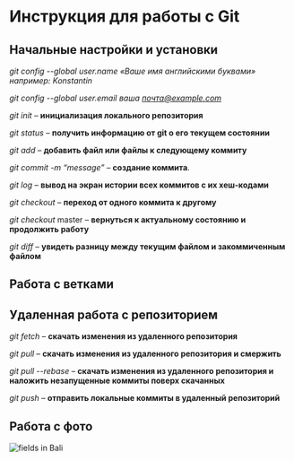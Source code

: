 # Инструкция для работы с Git

## Начальные настройки и установки

*git config --global user.name «Ваше имя английскими буквами»  например: Konstantin*

*git config --global user.email ваша почта@example.com*

*git init* – **инициализация локального репозитория**

*git status* – **получить информацию от git о его текущем состоянии**

*git add* – **добавить файл или файлы к следующему коммиту**

*git commit -m “message”* – **создание коммита**.

*git log* – **вывод на экран истории всех коммитов с их хеш-кодами**

*git checkout* – **переход от одного коммита к другому**

*git checkout* master – **вернуться к актуальному состоянию и продолжить работу**

*git diff* – **увидеть разницу между текущим файлом и закоммиченным файлом**

## Работа с ветками

## Удаленная работа с репозиторием

*git fetch* – **скачать изменения из удаленного репозитория**

*git pull* – **скачать изменения из удаленного репозитория и смержить**

*git pull --rebase* – **скачать изменения из удаленного репозитория и наложить незапущенные коммиты поверх скачанных**

*git push* – **отправить локальные коммиты в удаленный репозиторий**

## Работа с фото

![fields in Bali](2.-David-Lazar-Bali-for-Ideal-Escapes-1600px.jpg)

